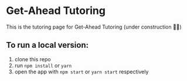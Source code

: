 # Get-Ahead Tutoring

This is the tutoring page for Get-Ahead Tutoring (under construction 👷‍♀️)

## To run a local version:

1. clone this repo
2. run `npm install` or `yarn`
3. open the app with `npm start` or `yarn start` respectively
